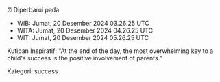 ⏰ Diperbarui pada:
- WIB: Jumat, 20 Desember 2024 03.26.25 UTC
- WITA: Jumat, 20 Desember 2024 04.26.25 UTC
- WIT: Jumat, 20 Desember 2024 05.26.25 UTC

Kutipan Inspiratif:
"At the end of the day, the most overwhelming key to a child's success is the positive involvement of parents."


Kategori: success

